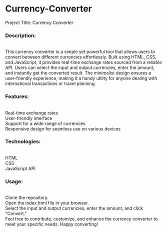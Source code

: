 # Currency-Converter

Project Title: Currency Converter <be>

<h3>Description:</h3><br>
This currency converter is a simple yet powerful tool that allows users to convert between different currencies effortlessly. Built using HTML, CSS, and JavaScript, it provides real-time exchange rates sourced from a reliable API. Users can select the input and output currencies, enter the amount, and instantly get the converted result. The minimalist design ensures a user-friendly experience, making it a handy utility for anyone dealing with international transactions or travel planning. 


<h3>Features:</h3> <br>
Real-time exchange rates  <br>
User-friendly interface <br>
Support for a wide range of currencies  <br>
Responsive design for seamless use on various devices <be>

<h3>Technologies:</h3> <br>
HTML<br>
CSS<br>
JavaScript<be>
API <be>

<h3>Usage:</h3><br>
Clone the repository.<br>
Open the index.html file in your browser.<br>
Select the input and output currencies, enter the amount, and click "Convert."<br>
Feel free to contribute, customize, and enhance the currency converter to meet your specific needs. Happy converting!<br>
